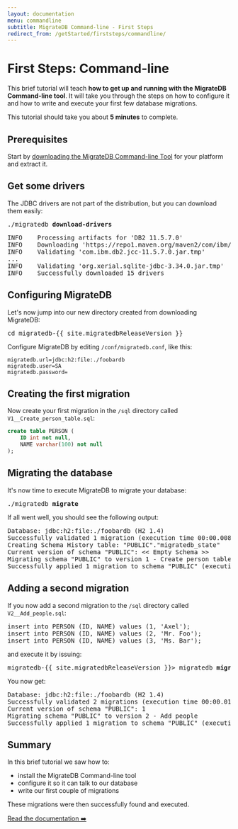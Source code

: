 ```yaml
---
layout: documentation
menu: commandline
subtitle: MigrateDB Command-line - First Steps
redirect_from: /getStarted/firststeps/commandline/
---
```


# First Steps: Command-line

This brief tutorial will teach **how to get up and running with the MigrateDB Command-line tool**. It will take you
through the
steps on how to configure it and how to write and execute your first few database migrations.

This tutorial should take you about **5 minutes** to complete.

## Prerequisites

Start by [downloading the MigrateDB Command-line Tool](/download) for your platform and extract it.
             
## Get some drivers

The JDBC drivers are not part of the distribution, but you can download them easily:
<pre class="console">./migratedb <strong>download-drivers</strong></pre>

<pre class="console">INFO    Processing artifacts for 'DB2 11.5.7.0'
INFO    Downloading 'https://repo1.maven.org/maven2/com/ibm/db2/jcc/11.5.7.0/jcc-11.5.7.0.jar'
INFO    Validating 'com.ibm.db2.jcc-11.5.7.0.jar.tmp'
...
INFO    Validating 'org.xerial.sqlite-jdbc-3.34.0.jar.tmp'
INFO    Successfully downloaded 15 drivers
</pre>

## Configuring MigrateDB

Let's now jump into our new directory created from downloading MigrateDB:

<pre class="console">cd migratedb-{{ site.migratedbReleaseVersion }}</pre>

Configure MigrateDB by editing `/conf/migratedb.conf`, like this:

```properties
migratedb.url=jdbc:h2:file:./foobardb
migratedb.user=SA
migratedb.password=
```

## Creating the first migration

Now create your first migration in the `/sql` directory called `V1__Create_person_table.sql`:

```sql
create table PERSON (
    ID int not null,
    NAME varchar(100) not null
);
```

## Migrating the database

It's now time to execute MigrateDB to migrate your database:

<pre class="console">./migratedb <strong>migrate</strong></pre>

If all went well, you should see the following output:

<pre class="console">Database: jdbc:h2:file:./foobardb (H2 1.4)
Successfully validated 1 migration (execution time 00:00.008s)
Creating Schema History table: "PUBLIC"."migratedb_state"
Current version of schema "PUBLIC": << Empty Schema >>
Migrating schema "PUBLIC" to version 1 - Create person table
Successfully applied 1 migration to schema "PUBLIC" (execution time 00:00.033s)</pre>

## Adding a second migration

If you now add a second migration to the `/sql` directory called `V2__Add_people.sql`:

<pre class="prettyprint">insert into PERSON (ID, NAME) values (1, 'Axel');
insert into PERSON (ID, NAME) values (2, 'Mr. Foo');
insert into PERSON (ID, NAME) values (3, 'Ms. Bar');</pre>

and execute it by issuing:

<pre class="console"><span>migratedb-{{ site.migratedbReleaseVersion }}&gt;</span> migratedb <strong>migrate</strong></pre>

You now get:

<pre class="console">Database: jdbc:h2:file:./foobardb (H2 1.4)
Successfully validated 2 migrations (execution time 00:00.018s)
Current version of schema "PUBLIC": 1
Migrating schema "PUBLIC" to version 2 - Add people
Successfully applied 1 migration to schema "PUBLIC" (execution time 00:00.016s)</pre>

## Summary

In this brief tutorial we saw how to:

- install the MigrateDB Command-line tool
- configure it so it can talk to our database
- write our first couple of migrations

These migrations were then successfully found and executed.

<p class="next-steps">
    <a class="btn btn-primary" href="/migratedb/documentation/usage/commandline">Read the documentation ➡️</a>
</p>
